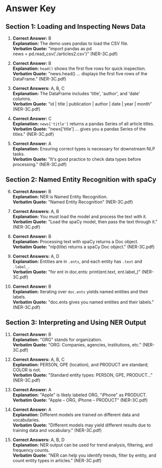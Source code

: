 # Answer Key

## Section 1: Loading and Inspecting News Data

1. **Correct Answer:** B  
**Explanation:** The demo uses pandas to load the CSV file.  
**Verbatim Quote:** "import pandas as pd  
news = pd.read_csv('./articles2.csv')" (NER-3C.pdf)

2. **Correct Answer:** B  
**Explanation:** `head()` shows the first five rows for quick inspection.  
**Verbatim Quote:** "news.head() ... displays the first five rows of the DataFrame." (NER-3C.pdf)

3. **Correct Answers:** A, B, C  
**Explanation:** The DataFrame includes 'title', 'author', and 'date' columns.  
**Verbatim Quote:** "id | title | publication | author | date | year | month" (NER-3C.pdf)

4. **Correct Answer:** C  
**Explanation:** `news['title']` returns a pandas Series of all article titles.  
**Verbatim Quote:** "news['title'] ... gives you a pandas Series of the titles." (NER-3C.pdf)

5. **Correct Answer:** A  
**Explanation:** Ensuring correct types is necessary for downstream NLP tasks.  
**Verbatim Quote:** "It's good practice to check data types before processing." (NER-3C.pdf)

## Section 2: Named Entity Recognition with spaCy

6. **Correct Answer:** B  
**Explanation:** NER is Named Entity Recognition.  
**Verbatim Quote:** "Named Entity Recognition" (NER-3C.pdf)

7. **Correct Answers:** A, B  
**Explanation:** You must load the model and process the text with it.  
**Verbatim Quote:** "Load the spaCy model, then pass the text through it." (NER-3C.pdf)

8. **Correct Answer:** B  
**Explanation:** Processing text with spaCy returns a Doc object.  
**Verbatim Quote:** "nlp(title) returns a spaCy Doc object." (NER-3C.pdf)

9. **Correct Answers:** A, D  
**Explanation:** Entities are in `.ents`, and each entity has `.text` and `.label_`.  
**Verbatim Quote:** "for ent in doc.ents: print(ent.text, ent.label_)" (NER-3C.pdf)

10. **Correct Answer:** B  
**Explanation:** Iterating over `doc.ents` yields named entities and their labels.  
**Verbatim Quote:** "doc.ents gives you named entities and their labels." (NER-3C.pdf)

## Section 3: Interpreting and Using NER Output

11. **Correct Answer:** B  
**Explanation:** "ORG" stands for organization.  
**Verbatim Quote:** "ORG: Companies, agencies, institutions, etc." (NER-3C.pdf)

12. **Correct Answers:** A, B, C  
**Explanation:** PERSON, GPE (location), and PRODUCT are standard; COLOR is not.  
**Verbatim Quote:** "Standard entity types: PERSON, GPE, PRODUCT..." (NER-3C.pdf)

13. **Correct Answer:** A  
**Explanation:** "Apple" is likely labeled ORG, "iPhone" as PRODUCT.  
**Verbatim Quote:** "Apple – ORG, iPhone – PRODUCT" (NER-3C.pdf)

14. **Correct Answer:** A  
**Explanation:** Different models are trained on different data and vocabularies.  
**Verbatim Quote:** "Different models may yield different results due to training data and vocabulary." (NER-3C.pdf)

15. **Correct Answers:** A, B, D  
**Explanation:** NER output can be used for trend analysis, filtering, and frequency counts.  
**Verbatim Quote:** "NER can help you identify trends, filter by entity, and count entity types in articles." (NER-3C.pdf)
